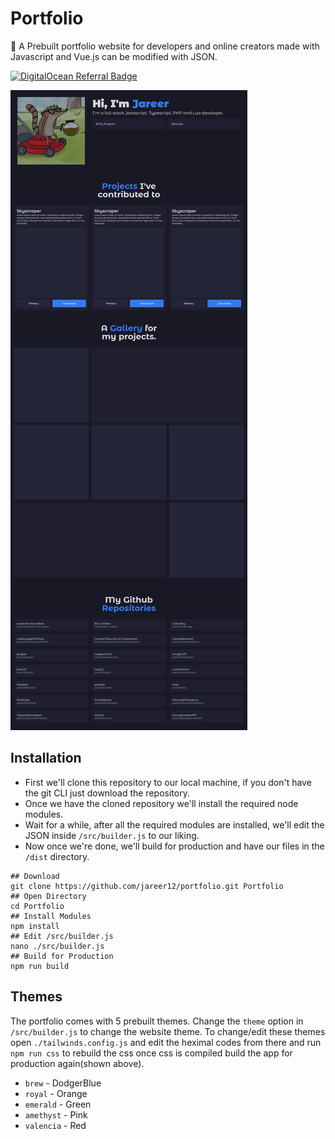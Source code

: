 # Portfolio

🚀 A Prebuilt portfolio website for developers and online creators made with Javascript and Vue.js can be modified with JSON.

[![DigitalOcean Referral Badge](https://web-platforms.sfo2.digitaloceanspaces.com/WWW/Badge%203.svg)](https://www.digitalocean.com/?refcode=5d09deecbc5d&utm_campaign=Referral_Invite&utm_medium=Referral_Program&utm_source=badge)

![Image](DELETEME/preview.png)

## Installation

- First we'll clone this repository to our local machine, if you don't have the git CLI just download the repository.
- Once we have the cloned repository we'll install the required node modules.
- Wait for a while, after all the required modules are installed, we'll edit the JSON inside `/src/builder.js` to our liking.
- Now once we're done, we'll build for production and have our files in the `/dist` directory.

```shell
## Download
git clone https://github.com/jareer12/portfolio.git Portfolio
## Open Directory
cd Portfolio
## Install Modules
npm install
## Edit /src/builder.js
nano ./src/builder.js
## Build for Production
npm run build
```

## Themes

The portfolio comes with 5 prebuilt themes. Change the `theme` option in `/src/builder.js` to change the website theme. To change/edit these themes open `./tailwinds.config.js` and edit the heximal codes from there and run `npm run css` to rebuild the css once css is compiled build the app for production again(shown above).

- `brew` - DodgerBlue
- `royal` - Orange
- `emerald` - Green
- `amethyst` - Pink
- `valencia` - Red
